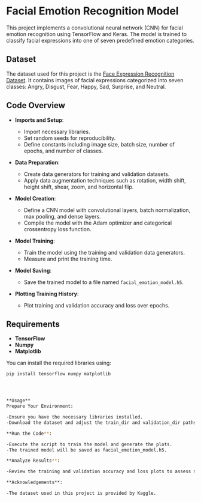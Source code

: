 

# Facial Emotion Recognition Model

This project implements a convolutional neural network (CNN) for facial emotion recognition using TensorFlow and Keras. The model is trained to classify facial expressions into one of seven predefined emotion categories.

## Dataset

The dataset used for this project is the [Face Expression Recognition Dataset](https://www.kaggle.com/datasets/jonathanoheix/face-expression-recognition-dataset). It contains images of facial expressions categorized into seven classes: Angry, Disgust, Fear, Happy, Sad, Surprise, and Neutral.

## Code Overview

- **Imports and Setup**:
  - Import necessary libraries.
  - Set random seeds for reproducibility.
  - Define constants including image size, batch size, number of epochs, and number of classes.

- **Data Preparation**:
  - Create data generators for training and validation datasets.
  - Apply data augmentation techniques such as rotation, width shift, height shift, shear, zoom, and horizontal flip.

- **Model Creation**:
  - Define a CNN model with convolutional layers, batch normalization, max pooling, and dense layers.
  - Compile the model with the Adam optimizer and categorical crossentropy loss function.

- **Model Training**:
  - Train the model using the training and validation data generators.
  - Measure and print the training time.

- **Model Saving**:
  - Save the trained model to a file named `facial_emotion_model.h5`.

- **Plotting Training History**:
  - Plot training and validation accuracy and loss over epochs.

## Requirements

- **TensorFlow**
- **Numpy**
- **Matplotlib**

You can install the required libraries using:

```bash
pip install tensorflow numpy matplotlib




**Usage**
Prepare Your Environment:

-Ensure you have the necessary libraries installed.
-Download the dataset and adjust the train_dir and validation_dir paths if necessary.

**Run the Code**:

-Execute the script to train the model and generate the plots.
-The trained model will be saved as facial_emotion_model.h5.

**Analyze Results**:

-Review the training and validation accuracy and loss plots to assess model performance.

**Acknowledgements**:

-The dataset used in this project is provided by Kaggle.
